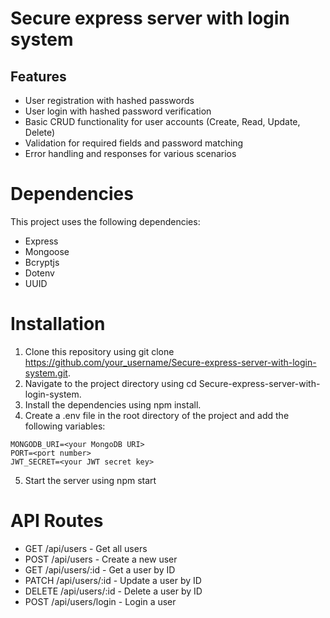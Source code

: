 # Secure express server with login system

## Features
- User registration with hashed passwords
- User login with hashed password verification
- Basic CRUD functionality for user accounts (Create, Read, Update, Delete)
- Validation for required fields and password matching
- Error handling and responses for various scenarios

# Dependencies
This project uses the following dependencies:

- Express
- Mongoose
- Bcryptjs
- Dotenv
- UUID

# Installation
1. Clone this repository using git clone https://github.com/your_username/Secure-express-server-with-login-system.git.
2. Navigate to the project directory using cd Secure-express-server-with-login-system.
3. Install the dependencies using npm install.
4. Create a .env file in the root directory of the project and add the following variables:
  ```
  MONGODB_URI=<your MongoDB URI>
  PORT=<port number>
  JWT_SECRET=<your JWT secret key>
  ```
5. Start the server using npm start

# API Routes
- GET /api/users - Get all users
- POST /api/users - Create a new user
- GET /api/users/:id - Get a user by ID
- PATCH /api/users/:id - Update a user by ID
- DELETE /api/users/:id - Delete a user by ID
- POST /api/users/login - Login a user



